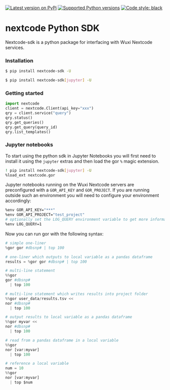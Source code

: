 [![Latest version on
PyPi](https://badge.fury.io/py/nextcode-sdk.svg)](https://badge.fury.io/py/nextcode-sdk)
[![Supported Python
versions](https://img.shields.io/pypi/pyversions/nextcode-sdk.svg)](https://pypi.org/project/nextcode-sdk/)
[![Code style:
black](https://img.shields.io/badge/code%20style-black-000000.svg)](https://github.com/psf/black)
# nextcode Python SDK

Nextcode-sdk is a python package for interfacing with Wuxi Nextcode services.

### Installation
```bash
$ pip install nextcode-sdk -U
```

```bash
$ pip install nextcode-sdk[jupyter] -U
```

### Getting started

```python
import nextcode
client = nextcode.Client(api_key="xxx")
qry = client.service("query")
qry.status()
qry.get_queries()
qry.get_query(query_id)
qry.list_templates()

```

### Jupyter notebooks

To start using the python sdk in Jupyter Notebooks you will first need to install it using the `jupyter` extras and then load the gor `%` magic extension.

```bash
! pip install nextcode-sdk[jupyter] -U
%load_ext nextcode.gor
```

Jupyter notebooks running on the Wuxi Nextcode servers are preconfigured with a `GOR_API_KEY` and `GOR_PROJECT`. If you are running outside such an environment you will need to configure your environment accordingly:
```bash
%env GOR_API_KEY="***"
%env GOR_API_PROJECT="test_project"
# optionally set the LOG_QUERY environment variable to get more information about running queries.
%env LOG_QUERY=1
```

Now you can run gor with the following syntax:
```python
# simple one-liner
%gor gor #dbsnp# | top 100

# one-liner which outputs to local variable as a pandas dataframe
results = %gor gor #dbsnp# | top 100

# multi-line statement
%%gor 
gor #dbsnp# 
  | top 100

# multi-line statement which writes results into project folder
%%gor user_data/results.tsv <<
nor #dbsnp# 
  | top 100

# output results to local variable as a pandas dataframe
%%gor myvar <<
nor #dbsnp# 
  | top 100

# read from a pandas dataframe in a local variable
%%gor
nor [var:myvar] 
  | top 100

# reference a local variable
num = 10
%%gor
nor [var:myvar] 
  | top $num

```